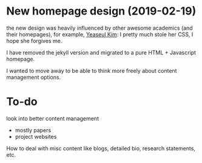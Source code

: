 # New homepage design (2019-02-19)
the new design was heavily influenced by other awesome academics (and their homepages), for example, [Yeaseul Kim](http://students.washington.edu/yeaseul1/): I pretty much stole her CSS, I hope she forgives me. 

I have removed the jekyll version and migrated to a pure HTML + Javascript homepage. 

I wanted to move away to be able to think more freely about content management options. 

# To-do
look into better content management
- mostly papers
- project websites

How to deal with misc content like blogs, detailed bio, research statements, etc. 


